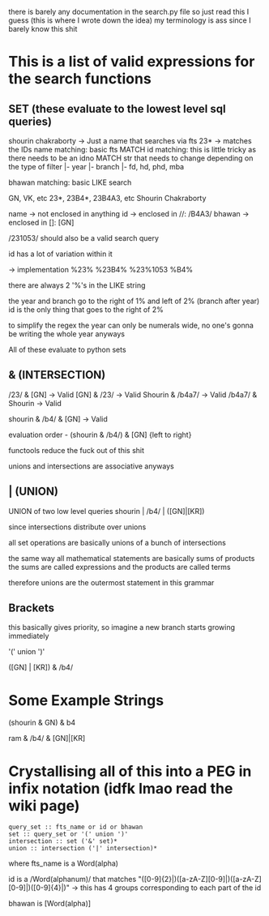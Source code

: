 there is barely any documentation in the search.py file so just read this I guess
(this is where I wrote down the idea)
my terminology is ass since I barely know this shit

# This is a list of valid expressions for the search functions

## SET (these evaluate to the lowest level sql queries)

shourin chakraborty -> Just a name that searches via fts
23* -> matches the IDs
name matching: basic fts MATCH
id matching: this is little tricky as there needs to be an idno MATCH str that needs to change depending on the type of filter
|- year
|- branch
|- fd, hd, phd, mba

bhawan matching: basic LIKE search

GN, VK, etc
23*, 23B4*, 23B4A3, etc
Shourin Chakraborty

name -> not enclosed in anything
id -> enclosed in //: /B4A3/
bhawan -> enclosed in []: [GN]

/231053/ should also be a valid search query

id has a lot of variation within it

-> implementation
%23%
%23B4%
%23%1053
%B4%

there are always 2 '%'s in the LIKE string

the year and branch go to the right of 1% and left of 2% (branch after year)
id is the only thing that goes to the right of 2%

to simplify the regex the year can only be numerals wide,
no one's gonna be writing the whole year anyways

All of these evaluate to python sets

## & (INTERSECTION)

/23/ & [GN] -> Valid
[GN] & /23/ -> Valid
Shourin & /b4a7/ -> Valid
/b4a7/ & Shourin -> Valid

shourin & /b4/ & [GN] -> Valid

evaluation order - (shourin & /b4/) & [GN]  {left to right}

functools reduce the fuck out of this shit

unions and intersections are associative anyways

## | (UNION)

UNION of two low level queries
shourin | /b4/ | ([GN]|[KR])


since intersections distribute over unions

all set operations are basically unions of a bunch of intersections

the same way all mathematical statements are basically sums of products
the sums are called expressions and the products are called terms

therefore unions are the outermost statement in this grammar


## Brackets

this basically gives priority, so imagine a new branch starts growing immediately

'(' union ')'

([GN] | [KR]) & /b4/

# Some Example Strings

(shourin & GN) & b4

ram & /b4/ & [GN]|[KR]


# Crystallising all of this into a PEG in infix notation (idfk lmao read the wiki page)

```
query_set :: fts_name or id or bhawan
set :: query_set or '(' union ')'
intersection :: set ('&' set)*
union :: intersection ('|' intersection)*
```
where fts_name is a Word(alpha)

id is a /Word(alphanum)/ that matches "([0-9]{2}|)([a-zA-Z][0-9]|)([a-zA-Z][0-9]|)([0-9]{4}|)" -> this has 4 groups corresponding to each part of the id

bhawan is [Word(alpha)]
